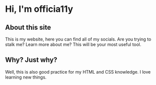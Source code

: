 # Hi, I'm officia11y

## About this site

This is my website, here you can find all of my socials. Are you trying to stalk me? Learn more about me? This will be your most useful tool. 

## Why? Just why?

Well, this is also good practice for my HTML and CSS knowledge. I love learning new things.
